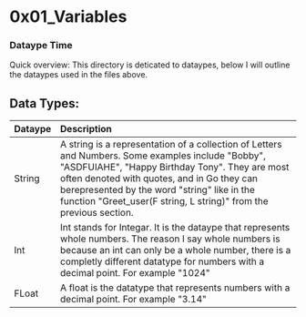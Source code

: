 # 0x01_Variables
### Dataype Time
Quick overview:
	This directory is deticated to dataypes, below I will outline the dataypes used in the files above.

## Data Types:

| Dataype | Description	|
|:--      | :---        |
| String  | A string is a representation of a collection of Letters and Numbers. Some examples include "Bobby", "ASDFUIAHE", "Happy Birthday Tony". They are most often denoted with quotes,  and in Go they can berepresented by the word "string" like in the function "Greet_user(F string, L string)" from the previous section. |
| Int     | Int stands for Integar. It is the dataype that represents whole	numbers. The reason I say whole numbers is because an int can only be a whole number, there is a completly different datatype for numbers with a decimal point. For example "1024" |   
| FLoat   | A float is the datatype that represents numbers with a decimal point. For example "3.14" |
